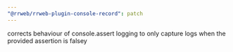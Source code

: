 ```yaml
---
"@rrweb/rrweb-plugin-console-record": patch
---
```


corrects behaviour of console.assert logging to only capture logs when the provided assertion is falsey
